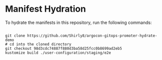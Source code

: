 
# Manifest Hydration

To hydrate the manifests in this repository, run the following commands:

```shell

git clone https://github.com/Shirly8/argocon-gitops-promoter-hydrate-demo
# cd into the cloned directory
git checkout 98d3cdc74887f880d3ba58d25fcc0b8699ad2eb5
kustomize build ./user-configuration/staging/e2e
```